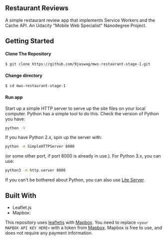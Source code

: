 Restaurant Reviews
------

A simple restaurant review app that implements Service Workers and the Cache API. An Udacity "Mobile Web Specialist" Nanodegree Project.


Getting Started
------

#### Clone The Repository
```sh
$ git clone https://github.com/9jaswag/mws-restaurant-stage-1.git
```


#### Change directory
```sh
$ cd mws-restaurant-stage-1
```

#### Run app
Start up a simple HTTP server to serve up the site files on your local computer. Python has a simple tool to do this. Check the version of Python you have: 
```sh
python -V
```
If you have Python 2.x, spin up the server with:
```sh
python -m SimpleHTTPServer 8000
```
(or some other port, if port 8000 is already in use.). For Python 3.x, you can use:
```sh
python3 -m http.server 8000
```
If you can't be bothered about Python, you can also use [Lite Server](https://github.com/johnpapa/lite-server).

Built With
------
- Leaflet.js
- Mapbox:

This repository uses [leafletjs](https://leafletjs.com/) with [Mapbox](https://www.mapbox.com/). You need to replace `<your MAPBOX API KEY HERE>` with a token from [Mapbox](https://www.mapbox.com/). Mapbox is free to use, and does not require any payment information.
